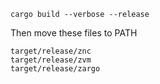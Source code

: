 `cargo build --verbose --release`

Then move these files to PATH
```
target/release/znc
target/release/zvm
target/release/zargo
```
